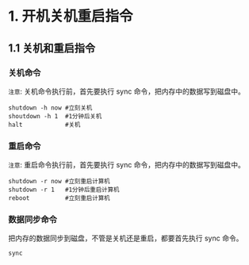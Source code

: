 # 1. 开机关机重启指令

## 1.1 关机和重启指令

### 关机命令

`注意`: 关机命令执行前，首先要执行 sync 命令，把内存中的数据写到磁盘中。

```shell script
shutdown -h now #立刻关机
shoutdown -h 1  #1分钟后关机
halt            #关机
```

### 重启命令

`注意`: 重启命令执行前，首先要执行 sync 命令，把内存中的数据写到磁盘中。

```shell script
shutdown -r now #立刻重启计算机
shutdown -r 1   #1分钟后重启计算机
reboot          #立刻重启计算机
```

### 数据同步命令

把内存的数据同步到磁盘，不管是关机还是重启，都要首先执行 sync 命令。

```shell script
sync
```